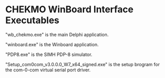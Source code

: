 # CHEKMO WinBoard Interface Executables
"wb_chekmo.exe" is the main Delphi application.

"winboard.exe" is the Winboard application.

"PDP8.exe" is the SIMH PDP-8 simulator.

"Setup_com0com_v3.0.0.0_W7_x64_signed.exe" is the setup brogram for the com-0-com virtual serial port driver.
